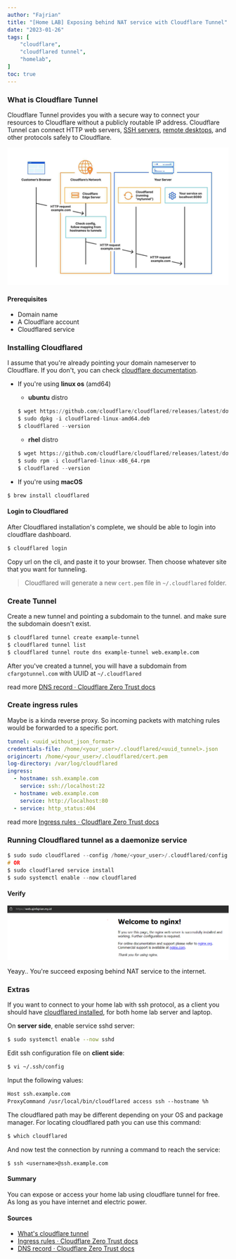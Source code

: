 ```yaml
---
author: "Fajrian"
title: "[Home LAB] Exposing behind NAT service with Cloudflare Tunnel"
date: "2023-01-26"
tags: [
    "cloudflare",
    "cloudflared tunnel",
    "homelab",
]
toc: true
---
```


### What is Cloudflare Tunnel

Cloudflare Tunnel provides you with a secure way to connect your resources to Cloudflare without a publicly routable IP address. Cloudflare Tunnel can connect HTTP web servers, [SSH servers](https://developers.cloudflare.com/cloudflare-one/connections/connect-apps/use_cases/ssh/), [remote desktops](https://developers.cloudflare.com/cloudflare-one/connections/connect-apps/use_cases/rdp/), and other protocols safely to Cloudflare.

![how cloudflare tunnel work](how-cf-work.jpg)

#### Prerequisites

- Domain name
- A Cloudflare account
- Cloudflared service

### Installing Cloudflared

I assume that you're already pointing your domain nameserver to Cloudflare. If you don't, you can check [cloudflare documentation](https://developers.cloudflare.com/fundamentals/get-started/setup/add-site/).

- If you're using **linux os** (amd64)

  - **ubuntu** distro
  ```python
  $ wget https://github.com/cloudflare/cloudflared/releases/latest/download/cloudflared-linux-amd64.deb
  $ sudo dpkg -i cloudflared-linux-amd64.deb
  $ cloudflared --version
  ```
  - **rhel** distro
  ```python
  $ wget https://github.com/cloudflare/cloudflared/releases/latest/download/cloudflared-linux-x86_64.rpm
  $ sudo rpm -i cloudflared-linux-x86_64.rpm
  $ cloudflared --version
  ```

- If you're using **macOS**

```python
$ brew install cloudflared
```

#### Login to Cloudflared
After Cloudflared installation's complete, we should be able to login into cloudflare dashboard.

```python
$ cloudflared login
```

Copy url on the cli, and paste it to your browser. Then choose whatever site that you want for tunneling.

> Cloudflared will generate a new `cert.pem` file in `~/.cloudflared` folder.

### Create Tunnel
Create a new tunnel and pointing a subdomain to the tunnel. and make sure the subdomain doesn't exist.

```sh
$ cloudflared tunnel create example-tunnel
$ cloudflared tunnel list
$ cloudflared tunnel route dns example-tunnel web.example.com
```

After you've created a tunnel, you will have a subdomain from `cfargotunnel.com` with UUID at `~/.cloudflared`

read more [DNS record · Cloudflare Zero Trust docs](https://developers.cloudflare.com/cloudflare-one/connections/connect-apps/routing-to-tunnel/dns/)

### Create ingress rules
Maybe is a kinda reverse proxy. So incoming packets with matching rules would be forwarded to a specific port.

```yaml
tunnel: <uuid_without_json_format>
credentials-file: /home/<your_user>/.cloudflared/<uuid_tunnel>.json
origincert: /home/<your_user>/.cloudflared/cert.pem
log-directory: /var/log/cloudflared
ingress:
  - hostname: ssh.example.com
    service: ssh://localhost:22
  - hostname: web.example.com
    service: http://localhost:80
  - service: http_status:404
```

read more [Ingress rules · Cloudflare Zero Trust docs](https://developers.cloudflare.com/cloudflare-one/connections/connect-apps/install-and-setup/tunnel-guide/local/local-management/ingress/)

### Running Cloudflared tunnel as a daemonize service

```c
$ sudo sudo cloudflared --config /home/<your_user>/.cloudflared/config.yaml service install
# OR
$ sudo cloudflared service install
$ sudo systemctl enable --now cloudflared
```

#### Verify

![idcloudhost](verify-dns.png)

Yeayy.. You're succeed exposing behind NAT service to the internet.


### Extras
If you want to connect to your home lab with ssh protocol, as a client you should have [cloudflared installed](#install-cloudflared), for both home lab server and laptop.

On **server side**, enable service sshd server:
```sh
$ sudo systemctl enable --now sshd
```

Edit ssh configuration file on **client side**:
```sh
$ vi ~/.ssh/config
```

Input the following values:
```html
Host ssh.example.com
ProxyCommand /usr/local/bin/cloudflared access ssh --hostname %h
```
The cloudflared path may be different depending on your OS and package manager. For locating cloudflared path you can use this command:
```sh
$ which cloudflared
```
And now test the connection by running a command to reach the service:
```
$ ssh <username>@ssh.example.com
```

#### Summary

You can expose or access your home lab using cloudflare tunnel for free. As long as you have internet and electric power.

#### Sources
- [What's cloudflare tunnel](https://developers.cloudflare.com/cloudflare-one/connections/connect-apps/)
- [Ingress rules · Cloudflare Zero Trust docs](https://developers.cloudflare.com/cloudflare-one/connections/connect-apps/install-and-setup/tunnel-guide/local/local-management/ingress/)
- [DNS record · Cloudflare Zero Trust docs](https://developers.cloudflare.com/cloudflare-one/connections/connect-apps/routing-to-tunnel/dns/)
